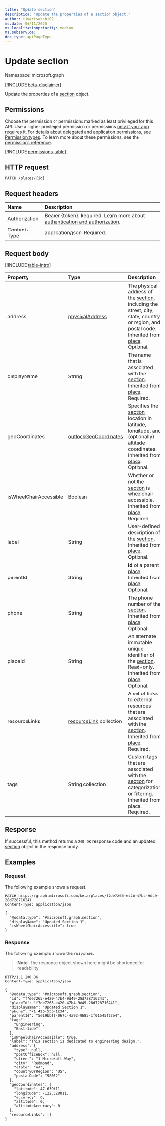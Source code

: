 ```yaml
---
title: "Update section"
description: "Update the properties of a section object."
author: tiwarisakshi02
ms.date: 06/11/2025
ms.localizationpriority: medium
ms.subservice:
doc_type: apiPageType
---
```


# Update section

Namespace: microsoft.graph

[!INCLUDE [beta-disclaimer](../../includes/beta-disclaimer.md)]

Update the properties of a [section](../resources/section.md) object.

## Permissions

Choose the permission or permissions marked as least privileged for this API. Use a higher privileged permission or permissions [only if your app requires it](/graph/permissions-overview#best-practices-for-using-microsoft-graph-permissions). For details about delegated and application permissions, see [Permission types](/graph/permissions-overview#permission-types). To learn more about these permissions, see the [permissions reference](/graph/permissions-reference).

<!-- {
  "blockType": "permissions",
  "name": "section-update-permissions"
}
-->
[!INCLUDE [permissions-table](../includes/permissions/section-update-permissions.md)]

## HTTP request

<!-- {
  "blockType": "ignored"
}
-->
``` http
PATCH /places/{id}
```

## Request headers

|Name|Description|
|:---|:---|
|Authorization|Bearer {token}. Required. Learn more about [authentication and authorization](/graph/auth/auth-concepts).|
|Content-Type|application/json. Required.|

## Request body

[!INCLUDE [table-intro](../../includes/update-property-table-intro.md)]

|Property|Type|Description|
|:---|:---|:---|
|address|[physicalAddress](../resources/physicaladdress.md)|The physical address of the [section](../resources/section.md), including the street, city, state, country or region, and postal code. Inherited from [place](../resources/place.md). Optional.|
|displayName|String|The name that is associated with the [section](../resources/section.md). Inherited from [place](../resources/place.md). Required.|
|geoCoordinates|[outlookGeoCoordinates](../resources/outlookgeocoordinates.md)|Specifies the [section](../resources/section.md) location in latitude, longitude, and (optionally) altitude coordinates. Inherited from [place](../resources/place.md). Optional.|
|isWheelChairAccessible|Boolean|Whether or not the [section](../resources/section.md) is wheelchair accessible. Inherited from [place](../resources/place.md). Required.|
|label|String|User-defined description of the [section](../resources/section.md). Inherited from [place](../resources/place.md). Optional.|
|parentId|String|**id** of a parent [place](../resources/place.md). Inherited from [place](../resources/place.md). Optional.|
|phone|String|The phone number of the [section](../resources/section.md). Inherited from [place](../resources/place.md). Optional.|
|placeId|String|An alternate immutable unique identifier of the [section](../resources/section.md). Read-only. Inherited from [place](../resources/place.md). Optional.|
|resourceLinks|[resourceLink](../resources/resourcelink.md) collection|A set of links to external resources that are associated with the [section](../resources/section.md). Inherited from [place](../resources/place.md). Required.|
|tags|String collection|Custom tags that are associated with the [section](../resources/section.md) for categorization or filtering. Inherited from [place](../resources/place.md). Required.|

## Response

If successful, this method returns a `200 OK` response code and an updated [section](../resources/section.md) object in the response body.

## Examples

### Request

The following example shows a request.
<!-- {
  "blockType": "request",
  "name": "update_section"
}
-->
``` http
PATCH https://graph.microsoft.com/beta/places/f7de7265-e420-47b4-9d49-28d728716241
Content-Type: application/json

{
  "@odata.type": "#microsoft.graph.section",
  "displayName": "Updated Section 1",
  "isWheelChairAccessible": true
}
```

### Response

The following example shows the response.
>**Note:** The response object shown here might be shortened for readability.
<!-- {
  "blockType": "response",
  "truncated": true,
  "@odata.type": "microsoft.graph.desk"
}
-->
``` http
HTTP/1.1 200 OK
Content-Type: application/json

{
  "@odata.type": "#microsoft.graph.section",
  "id": "f7de7265-e420-47b4-9d49-28d728716241",
  "placeId": "f7de7265-e420-47b4-9d49-28d728716241",
  "displayName": "Updated Section 1",
  "phone": "+1 425-555-1234",
  "parentId": "5e19bbf6-067c-4a92-9685-1f01545f02e4",
  "tags": [
    "Engineering",
    "East-Side"
  ],
  "isWheelChairAccessible": true,
  "label": "This section is dedicated to engineering design.",
  "address": {
    "type": null,
    "postOfficeBox": null,
    "street": "1 Microsoft Way",
    "city": "Redmond",
    "state": "WA",
    "countryOrRegion": "US",
    "postalCode": "98052"
  },
  "geoCoordinates": {
    "latitude": 47.639611,
    "longitude": -122.128011,
    "accuracy": 0,
    "altitude": 0,
    "altitudeAccuracy": 0
  },
  "resourceLinks": []
}
```
